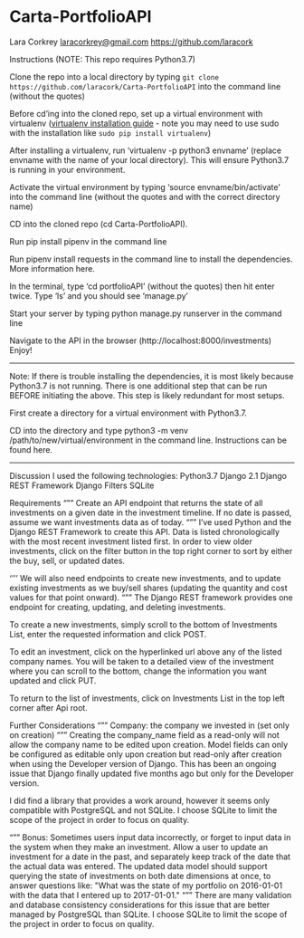 # Carta-PortfolioAPI

Lara Corkrey
laracorkrey@gmail.com
https://github.com/laracork

Instructions (NOTE: This repo requires Python3.7)

Clone the repo into a local directory by typing
   `git clone https://github.com/laracork/Carta-PortfolioAPI` into the command line (without the quotes)

Before cd’ing into the cloned repo, set up a virtual environment with virtualenv ([virtualenv installation guide](http://docs.python-guide.org/en/latest/dev/virtualenvs/) - note you may need to use sudo with the installation like `sudo pip install virtualenv`)

After installing a virtualenv, run ‘virtualenv -p python3 envname’ (replace envname with the name of your local directory). This will ensure Python3.7 is running in your environment.

Activate the virtual environment by typing ‘source envname/bin/activate’ into the command line (without the quotes and with the correct directory name)

CD into the cloned repo (cd Carta-PortfolioAPI).

Run pip install pipenv in the command line

Run pipenv install requests in the command line to install the dependencies. More information here.

In the terminal, type ‘cd portfolioAPI’ (without the quotes) then hit enter twice. Type ‘ls’ and you should see ‘manage.py’

Start your server by typing python manage.py runserver in the command line

Navigate to the API in the browser (http://localhost:8000/investments)
Enjoy!
________________________________________________________________________________________________________________________
Note: If there is trouble installing the dependencies, it is most likely because Python3.7 is not running. There is one additional step that can be run BEFORE initiating the above. This step is likely redundant for most setups.

First create a directory for a virtual environment with Python3.7.

CD into the directory and type python3 -m venv /path/to/new/virtual/environment in the command line.
Instructions can be found here.
_______________________________________________________________________________________________________________________
Discussion
	I used the following technologies:
Python3.7
Django 2.1
Django REST Framework
Django Filters
SQLite

Requirements
“””
Create an API endpoint that returns the state of all investments on a given date in the investment timeline. If no date is passed, assume we want investments data as of today.
“””
I’ve used Python and the Django REST Framework to create this API. Data is listed chronologically with the most recent investment listed first. In order to view older investments, click on the filter button in the top right corner to sort by either the buy, sell, or updated dates.

‘’’’
We will also need endpoints to create new investments, and to update existing investments as we buy/sell shares (updating the quantity and cost values for that point onward).
“””
The Django REST framework provides one endpoint for creating, updating, and deleting investments.

To create a new investments, simply scroll to the bottom of Investments List, enter the requested information and click POST.

To edit an investment, click on the hyperlinked url above any of the listed company names. You will be taken to a detailed view of the investment where you can scroll to the bottom, change the information you want updated and click PUT.

To return to the list of investments, click on Investments List in the top left corner after Api root.

Further Considerations
“””
Company: the company we invested in (set only on creation)
“””
Creating the company_name field as a read-only will not allow the company name to be edited upon creation. Model fields can only be configured as editable only upon creation but read-only after creation when using the Developer version of Django. This has been an ongoing issue that Django finally updated five months ago but only for the Developer version.

I did find a library that provides a work around, however it seems only compatible with PostgreSQL and not SQLite. I choose SQLite to limit the scope of the project in order to focus on quality.

“””
Bonus:
Sometimes users input data incorrectly, or forget to input data in the system when they make an investment. Allow a user to update an investment for a date in the past, and separately keep track of the date that the actual data was entered. The updated data model should support querying the state of investments on both date dimensions at once, to answer questions like: "What was the state of my portfolio on 2016-01-01 with the data that I entered up to 2017-01-01."
“””
There are many validation and database consistency considerations for this issue that are better managed by PostgreSQL than SQLite. I choose SQLite to limit the scope of the project in order to focus on quality.
